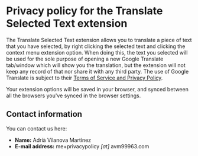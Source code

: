 # Privacy policy for the Translate Selected Text extension

The Translate Selected Text extension allows you to translate a piece of text
that you have selected, by right clicking the selected text and clicking the
context menu extension option. When doing this, the text you selected will be
used for the sole purpose of opening a new Google Translate tab/window which
will show you the translation, but the extension will not keep any record of
that nor share it with any third party. The use of Google Translate is subject
to their [Terms of Service and Privacy Policy][1].

Your extension options will be saved in your browser, and synced between all the
browsers you've synced in the browser settings.

## Contact information

You can contact us here:

* **Name:** Adrià Vilanova Martínez
* **E-mail address:** me+privacypolicy _[at]_ avm99963.com

[1]: https://policies.google.com/
